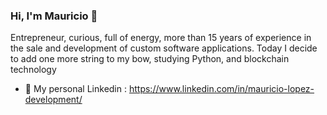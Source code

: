 ### Hi, I'm Mauricio 👋 
Entrepreneur, curious, full of energy, more than 15 years of experience in the sale and development of custom software applications. Today I decide to add one more string to my bow, studying Python, and blockchain technology
- 🌱 My personal Linkedin : https://www.linkedin.com/in/mauricio-lopez-development/


<!--
**mauriciodelopez/mauriciodelopez** is a ✨ _special_ ✨ repository because its `README.md` (this file) appears on your GitHub profile.

Here are some ideas to get you started:

- 🔭 I’m currently working on ...
- 🌱 I’m currently learning ...
- 👯 I’m looking to collaborate on ...
- 🤔 I’m looking for help with ...
- 💬 Ask me about ...
- 📫 How to reach me: ...
- 😄 Pronouns: ...
- ⚡ Fun fact: ...
-->
